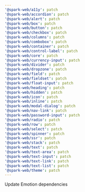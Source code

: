```yaml
---
'@spark-web/a11y': patch
'@spark-web/accordion': patch
'@spark-web/alert': patch
'@spark-web/box': patch
'@spark-web/button': patch
'@spark-web/checkbox': patch
'@spark-web/columns': patch
'@spark-web/combobox': patch
'@spark-web/container': patch
'@spark-web/control-label': patch
'@spark-web/core': patch
'@spark-web/currency-input': patch
'@spark-web/divider': patch
'@spark-web/dropzone': patch
'@spark-web/field': patch
'@spark-web/fieldset': patch
'@spark-web/float-input': patch
'@spark-web/heading': patch
'@spark-web/hidden': patch
'@spark-web/icon': patch
'@spark-web/inline': patch
'@spark-web/modal-dialog': patch
'@spark-web/nav-link': patch
'@spark-web/password-input': patch
'@spark-web/radio': patch
'@spark-web/row': patch
'@spark-web/select': patch
'@spark-web/spinner': patch
'@spark-web/ssr': patch
'@spark-web/stack': patch
'@spark-web/text': patch
'@spark-web/text-area': patch
'@spark-web/text-input': patch
'@spark-web/text-link': patch
'@spark-web/text-list': patch
'@spark-web/theme': patch
---
```


Update Emotion dependencies
